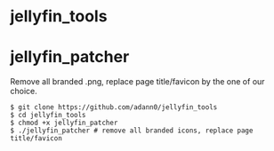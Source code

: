 # jellyfin_tools

# jellyfin_patcher

Remove all branded .png, replace page title/favicon by the one of our choice.

	$ git clone https://github.com/adann0/jellyfin_tools
	$ cd jellyfin_tools
	$ chmod +x jellyfin_patcher
	$ ./jellyfin_patcher # remove all branded icons, replace page title/favicon 
